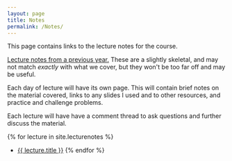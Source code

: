 ```yaml
---
layout: page
title: Notes
permalink: /Notes/
---
```


This page contains links to the lecture notes for the course.

[Lecture notes from a previous year.](../OldLectureNotes.pdf)
These are a slightly skeletal, and may not match *exactly* with what we cover, but they won't be too far off and may be useful.

Each day of lecture will have its own page.  This will contain brief notes on the material covered, links to any slides I used and to other resources, and practice and challenge problems.

Each lecture will have have a comment thread to ask questions and further discuss the material.  


{% for lecture in site.lecturenotes %}
 - <a href="{{ lecture.url | prepend:site.baseurl }}"> {{ lecture.title }}</a>
{% endfor %} 

